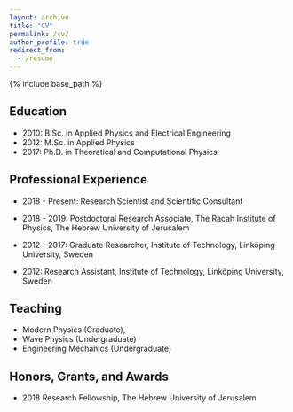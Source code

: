 ```yaml
---
layout: archive
title: "CV"
permalink: /cv/
author_profile: true
redirect_from:
  - /resume
---
```


{% include base_path %}

## Education

* 2010: B.Sc. in Applied Physics and Electrical Engineering 
* 2012: M.Sc. in Applied Physics
* 2017: Ph.D. in Theoretical and Computational Physics

## Professional Experience 

* 2018 - Present: Research Scientist and Scientific Consultant
  
* 2018 - 2019: Postdoctoral Research Associate, The Racah Institute of Physics, The Hebrew University of Jerusalem 

* 2012 - 2017: Graduate Researcher, Institute of Technology, Linköping University, Sweden

* 2012: Research Assistant, Institute of Technology, Linköping University, Sweden
   
## Teaching    

  * Modern Physics (Graduate), 
  * Wave Physics (Undergraduate)
  * Engineering Mechanics (Undergraduate)

## Honors, Grants, and Awards
* 2018 Research Fellowship, The Hebrew University of Jerusalem 
